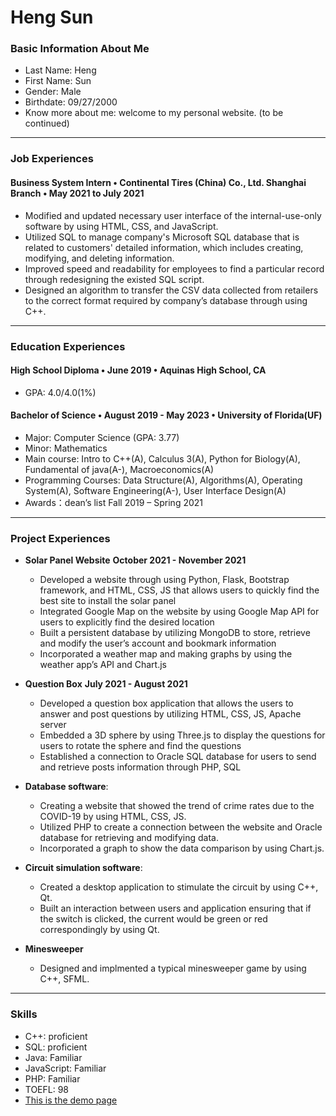 <h1>Heng Sun</h1>

### Basic Information About Me
* Last Name: Heng   
* First Name: Sun
* Gender: Male  
* Birthdate: 09/27/2000
* Know more about me: welcome to my personal website. (to be continued)


---
### Job Experiences

#### Business System Intern • Continental Tires (China) Co., Ltd. Shanghai Branch • May 2021 to July 2021
* Modified and updated necessary user interface of the internal-use-only software by using HTML, CSS, and JavaScript.
* Utilized SQL to manage company's Microsoft SQL database that is related to customers' detailed information, which includes creating, modifying, and deleting information. 
*	Improved speed and readability for employees to find a particular record through redesigning the existed SQL script.
* Designed an algorithm to transfer the CSV data collected from retailers to the correct format required by company’s database through using C++.


---
### Education Experiences
#### High School Diploma • June 2019 • Aquinas High School, CA
* GPA: 4.0/4.0(1%)

#### Bachelor of Science • August 2019 - May 2023 • University of Florida(UF)
* Major: Computer Science (GPA: 3.77)
* Minor: Mathematics
* Main course: Intro to C++(A), Calculus 3(A), Python for Biology(A), Fundamental of java(A-), Macroeconomics(A)
* Programming Courses: Data Structure(A), Algorithms(A), Operating System(A), Software Engineering(A-), User Interface Design(A)
* Awards：dean’s list Fall 2019 – Spring 2021

---
### Project Experiences
* **Solar Panel Website**  **October 2021 - November 2021**
  * Developed a website through using Python, Flask, Bootstrap framework, and HTML, CSS, JS that allows users to quickly find the best site to install the solar panel
  * Integrated Google Map on the website by using Google Map API for users to explicitly find the desired location
  * Built a persistent database by utilizing MongoDB to store, retrieve and modify the user’s account and bookmark information
  * Incorporated a weather map and making graphs by using the weather app’s API and Chart.js

* **Question Box**  **July 2021 - August 2021**
  * Developed a question box application that allows the users to answer and post questions by utilizing HTML, CSS, JS, Apache server
  * Embedded a 3D sphere by using Three.js to display the questions for users to rotate the sphere and find the questions
  * Established a connection to Oracle SQL database for users to send and retrieve posts information through PHP, SQL


* **Database software**: 
  * Creating a website that showed the trend of crime rates due to the COVID-19 by using HTML, CSS, JS.
  * Utilized PHP to create a connection between the website and Oracle database for retrieving and modifying data.
  * Incorporated a graph to show the data comparison by using Chart.js.


* **Circuit simulation software**: 
  * Created a desktop application to stimulate the circuit by using C++, Qt.
  * Built an interaction between users and application ensuring that if the switch is clicked, the current would be green or red correspondingly by using Qt.


* **Minesweeper**
  * Designed and implmented a typical minesweeper game by using C++, SFML.

---
### Skills
* C++: proficient
* SQL: proficient
* Java: Familiar 
* JavaScript: Familiar
* PHP: Familiar
* TOEFL: 98
* <a href="http://jimmysoccer.github.io/demo.html">This is the demo page</a>
